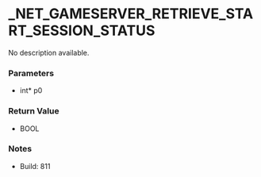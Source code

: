 # _NET_GAMESERVER_RETRIEVE_START_SESSION_STATUS

No description available.

### Parameters
* int* p0

### Return Value
* BOOL

### Notes
* Build: 811

